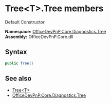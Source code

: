 # Tree&lt;T&gt;.Tree members 
 Default Constructor   

**Namespace:** [OfficeDevPnP.Core.Diagnostics.Tree](OfficeDevPnP.Core.Diagnostics.Tree.md)  
**Assembly:** OfficeDevPnP.Core.dll  
## Syntax
```C#
public Tree()
```
## See also
- [Tree&lt;T&gt;](OfficeDevPnP.Core.Diagnostics.Tree.Tree_cdcab78f.md)
- [OfficeDevPnP.Core.Diagnostics.Tree](OfficeDevPnP.Core.Diagnostics.Tree.md)
